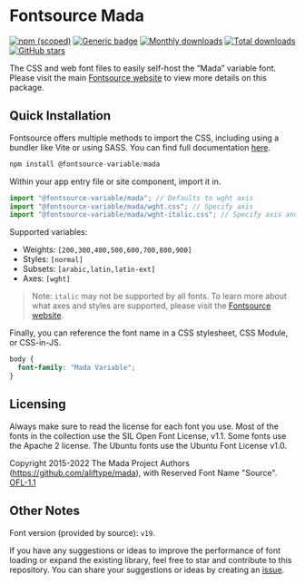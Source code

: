 # Fontsource Mada

[![npm (scoped)](https://img.shields.io/npm/v/@fontsource-variable/mada?color=brightgreen)](https://www.npmjs.com/package/@fontsource-variable/mada) [![Generic badge](https://img.shields.io/badge/fontsource-passing-brightgreen)](https://github.com/fontsource/fontsource) [![Monthly downloads](https://badgen.net/npm/dm/@fontsource-variable/mada)](https://github.com/fontsource/fontsource) [![Total downloads](https://badgen.net/npm/dt/@fontsource-variable/mada)](https://github.com/fontsource/fontsource) [![GitHub stars](https://img.shields.io/github/stars/fontsource/fontsource.svg?style=social&label=Star)](https://github.com/fontsource/fontsource/stargazers)

The CSS and web font files to easily self-host the “Mada” variable font. Please visit the main [Fontsource website](https://fontsource.org/fonts/mada) to view more details on this package.

## Quick Installation

Fontsource offers multiple methods to import the CSS, including using a bundler like Vite or using SASS. You can find full documentation [here](https://fontsource.org/docs/getting-started/introduction).

```javascript
npm install @fontsource-variable/mada
```

Within your app entry file or site component, import it in.

```javascript
import "@fontsource-variable/mada"; // Defaults to wght axis
import "@fontsource-variable/mada/wght.css"; // Specify axis
import "@fontsource-variable/mada/wght-italic.css"; // Specify axis and style
```

Supported variables:
- Weights: `[200,300,400,500,600,700,800,900]`
- Styles: `[normal]`
- Subsets: `[arabic,latin,latin-ext]`
- Axes: `[wght]`

> Note: `italic` may not be supported by all fonts. To learn more about what axes and styles are supported, please visit the [Fontsource website](https://fontsource.org/fonts/mada).

Finally, you can reference the font name in a CSS stylesheet, CSS Module, or CSS-in-JS.

```css
body {
  font-family: "Mada Variable";
}
```

## Licensing
Always make sure to read the license for each font you use. Most of the fonts in the collection use the SIL Open Font License, v1.1. Some fonts use the Apache 2 license. The Ubuntu fonts use the Ubuntu Font License v1.0.

Copyright 2015-2022 The Mada Project Authors (https://github.com/aliftype/mada), with Reserved Font Name "Source".
[OFL-1.1](https://openfontlicense.org)

## Other Notes
Font version (provided by source): `v19`.

If you have any suggestions or ideas to improve the performance of font loading or expand the existing library, feel free to star and contribute to this repository. You can share your suggestions or ideas by creating an [issue](https://github.com/fontsource/fontsource/issues).
